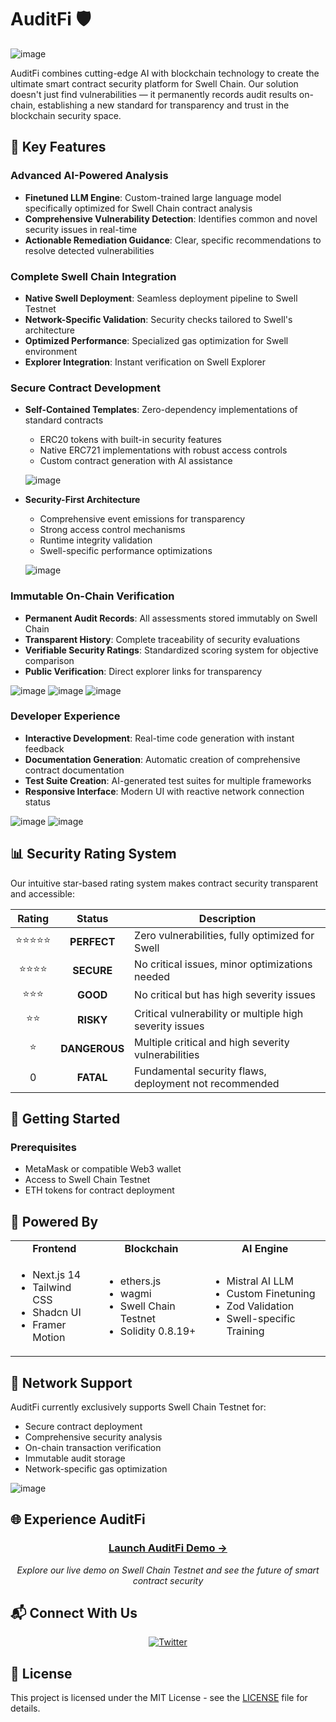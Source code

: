 # AuditFi 🛡️
  
![image](https://github.com/user-attachments/assets/f168e5ab-acea-4557-befa-da0b2a31e246)

AuditFi combines cutting-edge AI with blockchain technology to create the ultimate smart contract security platform for Swell Chain. Our solution doesn't just find vulnerabilities — it permanently records audit results on-chain, establishing a new standard for transparency and trust in the blockchain security space.

## 🌟 Key Features

### Advanced AI-Powered Analysis
- **Finetuned LLM Engine**: Custom-trained large language model specifically optimized for Swell Chain contract analysis
- **Comprehensive Vulnerability Detection**: Identifies common and novel security issues in real-time
- **Actionable Remediation Guidance**: Clear, specific recommendations to resolve detected vulnerabilities

### Complete Swell Chain Integration
- **Native Swell Deployment**: Seamless deployment pipeline to Swell Testnet
- **Network-Specific Validation**: Security checks tailored to Swell's architecture
- **Optimized Performance**: Specialized gas optimization for Swell environment
- **Explorer Integration**: Instant verification on Swell Explorer

### Secure Contract Development
- **Self-Contained Templates**: Zero-dependency implementations of standard contracts
  - ERC20 tokens with built-in security features
  - Native ERC721 implementations with robust access controls
  - Custom contract generation with AI assistance
  
  ![image](https://github.com/user-attachments/assets/6b7916a6-d76e-445f-bebb-7ee9e8c75616)

- **Security-First Architecture**
  - Comprehensive event emissions for transparency
  - Strong access control mechanisms
  - Runtime integrity validation
  - Swell-specific performance optimizations
  
  ![image](https://github.com/user-attachments/assets/8fa94f52-db3c-4ee2-8a39-9dbe69c3f599)

### Immutable On-Chain Verification
- **Permanent Audit Records**: All assessments stored immutably on Swell Chain
- **Transparent History**: Complete traceability of security evaluations
- **Verifiable Security Ratings**: Standardized scoring system for objective comparison
- **Public Verification**: Direct explorer links for transparency

![image](https://github.com/user-attachments/assets/e90ec881-4015-4514-b7e3-81b703ee7238)
![image](https://github.com/user-attachments/assets/006d80fb-3708-4d7e-856c-3d99465440df)
![image](https://github.com/user-attachments/assets/61b7af95-ab90-41a9-b15a-17bd3f037475)

### Developer Experience
- **Interactive Development**: Real-time code generation with instant feedback
- **Documentation Generation**: Automatic creation of comprehensive contract documentation
- **Test Suite Creation**: AI-generated test suites for multiple frameworks
- **Responsive Interface**: Modern UI with reactive network connection status

![image](https://github.com/user-attachments/assets/6906bebc-3d13-4783-b037-ed2c7bfb84fa)
![image](https://github.com/user-attachments/assets/e57c798a-44a8-493f-b4ef-aedd9142c7d0)

## 📊 Security Rating System

<div align="left">

Our intuitive star-based rating system makes contract security transparent and accessible:

| Rating | Status | Description |
|:------:|:------:|-------------|
| ⭐⭐⭐⭐⭐ | **PERFECT** | Zero vulnerabilities, fully optimized for Swell |
| ⭐⭐⭐⭐ | **SECURE** | No critical issues, minor optimizations needed |
| ⭐⭐⭐ | **GOOD** | No critical but has high severity issues |
| ⭐⭐ | **RISKY** | Critical vulnerability or multiple high severity issues |
| ⭐ | **DANGEROUS** | Multiple critical and high severity vulnerabilities |
| 0 | **FATAL** | Fundamental security flaws, deployment not recommended |

</div>

## 🚀 Getting Started

### Prerequisites
- MetaMask or compatible Web3 wallet
- Access to Swell Chain Testnet
- ETH tokens for contract deployment

## 🔧 Powered By

<div align="left">
  <table>
    <tr>
      <td align="center"><b>Frontend</b></td>
      <td align="center"><b>Blockchain</b></td>
      <td align="center"><b>AI Engine</b></td>
    </tr>
    <tr>
      <td>
        <ul>
          <li>Next.js 14</li>
          <li>Tailwind CSS</li>
          <li>Shadcn UI</li>
          <li>Framer Motion</li>
        </ul>
      </td>
      <td>
        <ul>
          <li>ethers.js</li>
          <li>wagmi</li>
          <li>Swell Chain Testnet</li>
          <li>Solidity 0.8.19+</li>
        </ul>
      </td>
      <td>
        <ul>
          <li>Mistral AI LLM</li>
          <li>Custom Finetuning</li>
          <li>Zod Validation</li>
          <li>Swell-specific Training</li>
        </ul>
      </td>
    </tr>
  </table>
</div>

## 🔗 Network Support

AuditFi currently exclusively supports Swell Chain Testnet for:
- Secure contract deployment
- Comprehensive security analysis
- On-chain transaction verification
- Immutable audit storage
- Network-specific gas optimization

![image](https://github.com/user-attachments/assets/9931a80c-6207-4ba5-ada8-c6b28a372780)

## 🌐 Experience AuditFi

<div align="center">
  
### [Launch AuditFi Demo →](https://auditfi-swell.netlify.app/)

*Explore our live demo on Swell Chain Testnet and see the future of smart contract security*
  
</div>

## 📬 Connect With Us

<div align="center">
  <a href="https://x.com/AuditFi_ai">
    <img src="https://img.shields.io/badge/Twitter-@AuditFi__ai-1DA1F2?style=for-the-badge&logo=twitter&logoColor=white" alt="Twitter" />
  </a>
</div>



## 📄 License

This project is licensed under the MIT License - see the [LICENSE](LICENSE) file for details.
